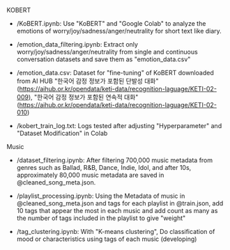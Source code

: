 KOBERT
- /KoBERT.ipynb: Use "KoBERT" and "Google Colab" to analyze the emotions of worry/joy/sadness/anger/neutrality for short text like diary.

- /emotion_data_filtering.ipynb: Extract only worry/joy/sadness/anger/neutrality from single and continuous conversation datasets and save them as "emotion_data.csv"

- /emotion_data.csv: Dataset for "fine-tuning" of KoBERT downloaded from AI HUB "한국어 감정 정보가 포함된 단발성 대화" (https://aihub.or.kr/opendata/keti-data/recognition-laguage/KETI-02-009), "한국어 감정 정보가 포함된 연속적 대화" (https://aihub.or.kr/opendata/keti-data/recognition-laguage/KETI-02-010)

- /kobert_train_log.txt: Logs tested after adjusting "Hyperparameter" and "Dataset Modification" in Colab

Music
- /dataset_filtering.ipynb: After filtering 700,000 music metadata from genres such as Ballad, R&B, Dance, Indie, Idol, and after 10s, approximately 80,000 music metadata are saved in @cleaned_song_meta.json.

- /playlist_processing.ipynb: Using the Metadata of music in @cleaned_song_meta.json and tags for each playlist in @train.json, add 10 tags that appear the most in each music and add count as many as the number of tags included in the playlist to give "weight"

- /tag_clustering.ipynb: With "K-means clustering", Do classification of mood or characteristics using tags of each music (developing)

